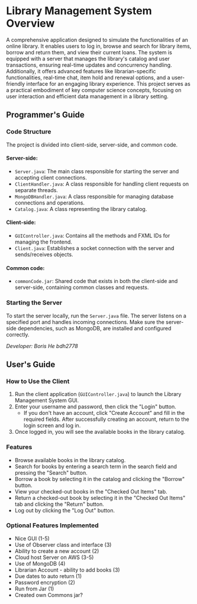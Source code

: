 # Library Management System Overview

A comprehensive application designed to simulate the functionalities of an online library. It enables users to log in, browse and search for library items, borrow and return them, and view their current loans. The system is equipped with a server that manages the library's catalog and user transactions, ensuring real-time updates and concurrency handling. Additionally, it offers advanced features like librarian-specific functionalities, real-time chat, item hold and renewal options, and a user-friendly interface for an engaging library experience. This project serves as a practical embodiment of key computer science concepts, focusing on user interaction and efficient data management in a library setting.

## Programmer's Guide

### Code Structure

The project is divided into client-side, server-side, and common code.

#### Server-side:
- `Server.java`: The main class responsible for starting the server and accepting client connections.
- `ClientHandler.java`: A class responsible for handling client requests on separate threads.
- `MongoDBHandler.java`: A class responsible for managing database connections and operations.
- `Catalog.java`: A class representing the library catalog.

#### Client-side:
- `GUIController.java`: Contains all the methods and FXML IDs for managing the frontend.
- `Client.java`: Establishes a socket connection with the server and sends/receives objects.

#### Common code:
- `commonCode.jar`: Shared code that exists in both the client-side and server-side, containing common classes and requests.

### Starting the Server

To start the server locally, run the `Server.java` file. The server listens on a specified port and handles incoming connections. Make sure the server-side dependencies, such as MongoDB, are installed and configured correctly.

*Developer: Boris He bdh2778*

## User's Guide

### How to Use the Client

1. Run the client application (`GUIController.java`) to launch the Library Management System GUI.
2. Enter your username and password, then click the "Login" button.
   - If you don't have an account, click "Create Account" and fill in the required fields. After successfully creating an account, return to the login screen and log in.
3. Once logged in, you will see the available books in the library catalog.

### Features

- Browse available books in the library catalog.
- Search for books by entering a search term in the search field and pressing the "Search" button.
- Borrow a book by selecting it in the catalog and clicking the "Borrow" button.
- View your checked-out books in the "Checked Out Items" tab.
- Return a checked-out book by selecting it in the "Checked Out Items" tab and clicking the "Return" button.
- Log out by clicking the "Log Out" button.

### Optional Features Implemented

- Nice GUI (1-5)
- Use of Observer class and interface (3)
- Ability to create a new account (2)
- Cloud host Server on AWS (3-5)
- Use of MongoDB (4)
- Librarian Account - ability to add books (3)
- Due dates to auto return (1)
- Password encryption (2)
- Run from Jar (1)
- Created own Commons jar?
